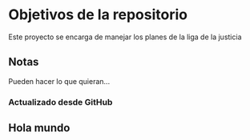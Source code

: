 # Objetivos de la repositorio

Este proyecto se encarga de manejar los planes de la liga de la justicia


## Notas
Pueden hacer lo que quieran...

### Actualizado desde GitHub


## Hola mundo
